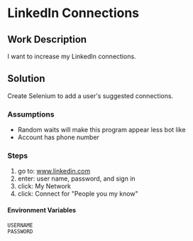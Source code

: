# LinkedIn Connections

## Work Description

I want to increase my LinkedIn connections.

## Solution

Create Selenium to add a user's suggested connections.

### Assumptions

- Random waits will make this program appear less bot like
- Account has phone number


### Steps 

1. go to: www.linkedin.com
2. enter: user name, password, and sign in
3. click: My Network
4. click: Connect for "People you my know"


#### Environment Variables

```bash
USERNAME
PASSWORD
```